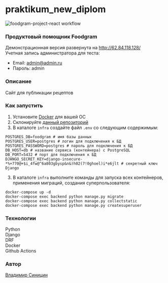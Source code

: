 # praktikum_new_diplom
![foodgram-project-react workflow](https://github.com/v-sinitsin/foodgram-project-react/actions/workflows/foodgram-workflow.yml/badge.svg)

### Продуктовый помощник Foodgram
Демонстрационная версия развернута на <http://62.84.118.128/>  
Учетная запись администратора для теста:
- Email: admin@admin.ru
- Пароль: admin

### Описание
Сайт для публикации рецептов

### Как запустить
1. Установите [Docker](https://www.docker.com/) для вашей ОС
2. Склонируйте [данный репозиторий](https://github.com/v-sinitsin/foodgram-project-react.git)
3. В каталоге ```infra``` создайте файл ```.env``` со следующим содержимым:
```` 
POSTGRES_DB=foodgram # имя базы данных
POSTGRES_USER=postgres # логин для подключения к БД
POSTGRES_PASSWORD=postgres # пароль для подключения к БД
DB_HOST=db # название сервиса (контейнера) с PostgreSQL
DB_PORT=5432 # порт для подключения к БД
DJANGO_SECRET_KEY=django-insecure-*%+770@+$i_4fw@^6a803gbysp&n&)h02(7!0ghoel)i*e6jlt # секретный ключ Django
````
3. В каталоге ```infra``` выполните команды для запуска всех контейнеров, применения миграций, создания суперпользователя:  
```` 
docker-compose up -d 
docker-compose exec backend python manage.py migrate
docker-compose exec backend python manage.py collectstatic
docker-compose exec backend python manage.py createsuperuser
````
### Технологии
Python  
Django  
DRF  
Docker  
Github Actions  
### Автор
[Владимир Синицин](https://github.com/v-sinitsin)
